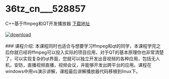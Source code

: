 # 36tz_cn___528857
C++基于ffmpeg和QT开发播放器
[下载地址](http://www.36tz.cn/article/528857 "下载地址")
<br/></br>[![download](http://36tz.cn/muke_img/2019_11_1-90.png "下载地址")](http://www.36tz.cn/article/528857 "下载地址")
<br/></br>### 课程介绍:
本课程同时也适合与想要学习ffmpeg和qt的同学，本课程学完之后你就已经将ffmpeg可以投入实际的项目应用，对于QT的基本原理你也非常清楚了，可以实现复杂的qt界面，您就可以独立开发出音视频的各种应用，包括无人机，安防，直播视频直播，视频会议，并能够开发出跨平台的应用。课程在windows中用vs演示讲解，课程最后讲解播放器代码移植到linux下。


 
